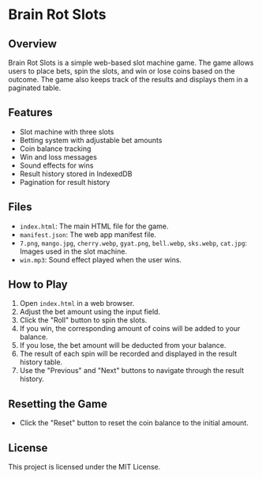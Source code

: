 # Brain Rot Slots

## Overview
Brain Rot Slots is a simple web-based slot machine game. The game allows users to place bets, spin the slots, and win or lose coins based on the outcome. The game also keeps track of the results and displays them in a paginated table.

## Features
- Slot machine with three slots
- Betting system with adjustable bet amounts
- Coin balance tracking
- Win and loss messages
- Sound effects for wins
- Result history stored in IndexedDB
- Pagination for result history

## Files
- `index.html`: The main HTML file for the game.
- `manifest.json`: The web app manifest file.
- `7.png`, `mango.jpg`, `cherry.webp`, `gyat.png`, `bell.webp`, `sks.webp`, `cat.jpg`: Images used in the slot machine.
- `win.mp3`: Sound effect played when the user wins.

## How to Play
1. Open `index.html` in a web browser.
2. Adjust the bet amount using the input field.
3. Click the "Roll" button to spin the slots.
4. If you win, the corresponding amount of coins will be added to your balance.
5. If you lose, the bet amount will be deducted from your balance.
6. The result of each spin will be recorded and displayed in the result history table.
7. Use the "Previous" and "Next" buttons to navigate through the result history.

## Resetting the Game
- Click the "Reset" button to reset the coin balance to the initial amount.

## License
This project is licensed under the MIT License.